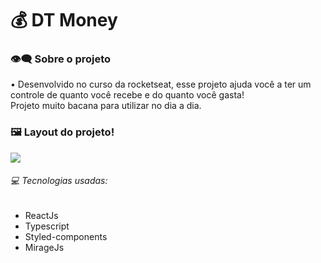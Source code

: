 # 💰 DT Money

### 👁️‍🗨️ Sobre o projeto <br>
 • Desenvolvido no curso da rocketseat, esse projeto ajuda você a ter um controle de quanto você recebe e do quanto você gasta! <br>
 Projeto muito bacana para utilizar no dia a dia.

### 🖼️ Layout do projeto! 
<img src="https://i.imgur.com/zYUJsXf.gif">

###### 💻 Tecnologias usadas:
 - ReactJs
 - Typescript
 - Styled-components
 - MirageJs
